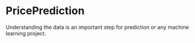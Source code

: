 # PricePrediction
Understanding the data is an important step for prediction or any machine learning project.
